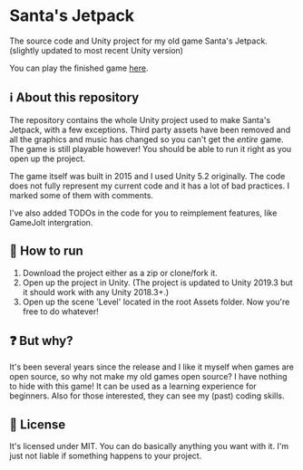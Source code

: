 # Santa's Jetpack
The source code and Unity project for my old game Santa's Jetpack. (slightly updated to most recent Unity version)

You can play the finished game [here](https://gamejolt.com/games/santa-s-jetpack/41725).

## ℹ About this repository
The repository contains the whole Unity project used to make Santa's Jetpack, with a few exceptions. Third party assets have been removed and all the graphics and music has changed so you can't get the *entire* game. The game is still playable however! You should be able to run it right as you open up the project.

The game itself was built in 2015 and I used Unity 5.2 originally. The code does not fully represent my current code and it has a lot of bad practices. I marked some of them with comments.

I've also added TODOs in the code for you to reimplement features, like GameJolt intergration.

## 🔨 How to run
1. Download the project either as a zip or clone/fork it.  
2. Open up the project in Unity. (The project is updated to Unity 2019.3 but it should work with any Unity 2018.3+.)
3. Open up the scene 'Level' located in the root Assets folder.
Now you're free to do whatever!

## ❓ But why?
It's been several years since the release and I like it myself when games are open source, so why not make my old games open source? I have nothing to hide with this game! It can be used as a learning experience for beginners. Also for those interested, they can see my (past) coding skills.

## 📃 License
It's licensed under MIT. You can do basically anything you want with it. I'm just not liable if something happens to your project.
